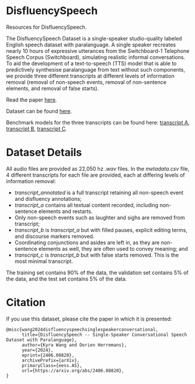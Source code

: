 # DisfluencySpeech
Resources for DisfluencySpeech.

The DisfluencySpeech Dataset is a single-speaker studio-quality labeled English speech dataset with paralanguage. A single speaker recreates nearly 10 hours of expressive utterances from the Switchboard-1 Telephone Speech Corpus (Switchboard), simulating realistic informal conversations. To aid the development of a text-to-speech (TTS) model that is able to predictively synthesise paralanguage from text without such components, we provide three different transcripts at different levels of information removal (removal of non-speech events, removal of non-sentence elements, and removal of false starts).

Read the paper [here](https://arxiv.org/abs/2406.08820).

Dataset can be found [here](https://huggingface.co/datasets/amaai-lab/DisfluencySpeech).

Benchmark models for the three transcripts can be found here: [transcript A](https://huggingface.co/amaai-lab/DisfluencySpeech_BenchmarkA), [transcript B](https://huggingface.co/amaai-lab/DisfluencySpeech_BenchmarkB), [transcript C](https://huggingface.co/amaai-lab/DisfluencySpeech_BenchmarkC).

# Dataset Details

All audio files are provided as 22,050 hz _.wav_ files. In the _metadata.csv_ file, 4 different transcripts for each file are provided, 
each at differing levels of information removal:

- _transcript_annotated_ is a full transcript retaining all non-speech event and disfluency annotations;
- _transcript_a_ contains all textual content recorded, including non-sentence elements and restarts.
- Only non-speech events such as laughter and sighs are removed from transcript;
- _transcript_b_ is _transcript_a_ but with filled pauses, explicit editing terms, and discourse markers removed.
- Coordinating conjunctions and asides are left in, as they are non-sentence elements as well, they are often used to convey meaning; and
- _transcript_c_ is _transcript_b_ but with false starts removed. This is the most minimal transcript.

The training set contains 90% of the data, the validation set contains 5% of the data, and the test set contains 5% of the data.

# Citation
If you use this dataset, please cite the paper in which it is presented:

```
@misc{wang2024disfluencyspeechsinglespeakerconversational,
      title={DisfluencySpeech -- Single-Speaker Conversational Speech Dataset with Paralanguage}, 
      author={Kyra Wang and Dorien Herremans},
      year={2024},
      eprint={2406.08820},
      archivePrefix={arXiv},
      primaryClass={eess.AS},
      url={https://arxiv.org/abs/2406.08820}, 
}
```

